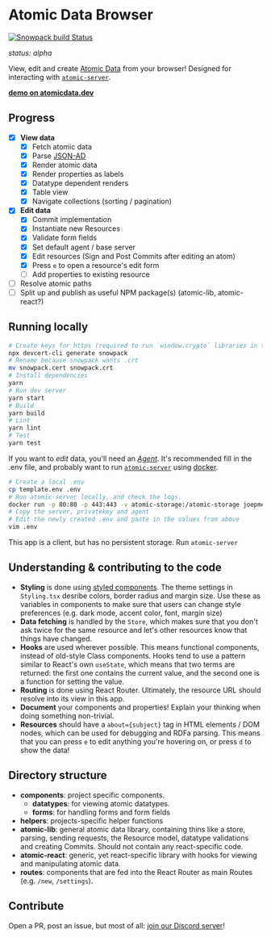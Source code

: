 # Atomic Data Browser

[![Snowpack build Status](https://github.com/joepio/atomic-data-browser/workflows/Snowpack/badge.svg)](https://github.com/joepio/atomic-data-browser/actions)

_status: alpha_

View, edit and create [Atomic Data](https://atomicdata.dev/) from your browser!
Designed for interacting with [`atomic-server`](https://github.com/joepio/atomic).

**[demo on atomicdata.dev](https://atomicdata.dev/)**

## Progress

- [x] **View data**
  - [x] Fetch atomic data
  - [x] Parse [JSON-AD](https://docs.atomicdata.dev/core/json-ad.html)
  - [x] Render atomic data
  - [x] Render properties as labels
  - [x] Datatype dependent renders
  - [x] Table view
  - [x] Navigate collections (sorting / pagination)
- [x] **Edit data**
  - [x] Commit implementation
  - [x] Instantiate new Resources
  - [x] Validate form fields
  - [x] Set default agent / base server
  - [x] Edit resources (Sign and Post Commits after editing an atom)
  - [x] Press `e` to open a resource's edit form
  - [ ] Add properties to existing resource
- [ ] Resolve atomic paths
- [ ] Split up and publish as useful NPM package(s) (atomic-lib, atomic-react?)

## Running locally

```sh
# Create keys for https (required to run `window.crypto` libraries in the browser):
npx devcert-cli generate snowpack
# Rename because snowpack wants .crt
mv snowpack.cert snowpack.crt
# Install dependencies
yarn
# Run dev server
yarn start
# Build
yarn build
# Lint
yarn lint
# Test
yarn test
```

If you want to _edit_ data, you'll need an [_Agent_](https://atomicdata.dev/classes/Agent).
It's recommended fill in the .env file, and probably want to run [`atomic-server`](https://github.com/joepio/atomic/blob/master/server/README.md) using [docker](https://docs.docker.com/get-docker/).

```sh
# Create a local .env
cp template.env .env
# Run atomic-server locally, and check the logs.
docker run -p 80:80 -p 443:443 -v atomic-storage:/atomic-storage joepmeneer/atomic-server
# Copy the server, privatekey and agent
# Edit the newly created .env and paste in the values from above
vim .env
```

This app is a client, but has no persistent storage. Run `atomic-server`

## Understanding & contributing to the code

- **Styling** is done using [styled components](https://styled-components.com/). The theme settings in `Styling.tsx` desribe colors, border radius and margin size. Use these as variables in components to make sure that users can change style preferences (e.g. dark mode, accent color, font, margin size)
- **Data fetching** is handled by the `Store`, which makes sure that you don't ask twice for the same resource and let's other resources know that things have changed.
- **Hooks** are used wherever possible. This means functional components, instead of old-style Class components. Hooks tend to use a pattern similar to React's own `useState`, which means that two terms are returned: the first one contains the current value, and the second one is a function for setting the value.
- **Routing** is done using React Router. Ultimately, the resource URL should resolve into its view in this app.
- **Document** your components and properties! Explain your thinking when doing something non-trivial.
- **Resources** should have a `about={subject}` tag in HTML elements / DOM nodes, which can be used for debugging and RDFa parsing. This means that you can press `e` to edit anything you're hovering on, or press `d` to show the data!

## Directory structure

- **components**: project specific components.
  - **datatypes**: for viewing atomic datatypes.
  - **forms**: for handling forms and form fields
- **helpers**: projects-specific helper functions
- **atomic-lib**: general atomic data library, containing thins like a store, parsing, sending requests, the Resource model, datatype validations and creating Commits. Should not contain any react-specific code.
- **atomic-react**: generic, yet react-specific library with hooks for viewing and manipulating atomic data.
- **routes**: components that are fed into the React Router as main Routes (e.g. `/new`, `/settings`).

## Contribute

Open a PR, post an issue, but most of all: [join our Discord server](https://discord.gg/a72Rv2P)!
